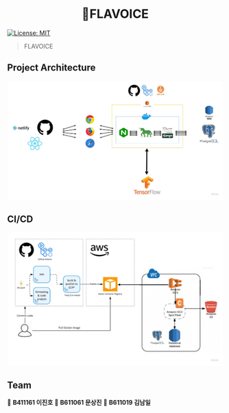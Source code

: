 <h1 align="center">🎤FLAVOICE</h1>
<p>
  <a href="#" target="_blank">
    <img alt="License: MIT" src="https://img.shields.io/badge/License-MIT-yellow.svg" />
  </a>
</p>

> FLAVOICE

## Project Architecture
![project-flow](./images/project-flow.jpg)

## CI/CD
![CI/CD flow](./images/CICD-flow.jpg)

## Team

👤 **B411161 이진호**
👤 **B611061 문상진**
👤 **B611019 김남일**
